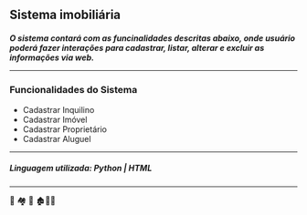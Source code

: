 ## Sistema imobiliária

<h5> O sistema contará com as funcinalidades descritas abaixo, onde usuário poderá fazer interações para cadastrar, listar, alterar e excluir as informações via web.

________________________________________________________

  
### Funcionalidades do Sistema
* Cadastrar Inquilino
* Cadastrar Imóvel
* Cadastrar Proprietário
* Cadastrar Aluguel
_______________________________________________________
  
##### Linguagem utilizada: Python | HTML
----------------------------------------
:house_with_garden: :houses: :hotel: :derelict_house::european_post_office::hotel:
